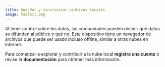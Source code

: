 ```yaml
---
title: Guardar y sincronizar archivos locales
image: toolkit.png
---
```


Al tener control sobre los datos, las comunidades pueden decidir qué datos se difunden al público y qué no. Este dispositivo tiene un navegador de archivos que puede ser usado incluso offline, similar a otras nubes en Internet.

Para comenzar a explorar y contribuir a la nube local **registra una cuenta** o revise la **documentación** para obtener más información.

<app-button :color="true" localurl=":8081/login" text="Login or Signup"></app-button>
<app-button target="_self" link="storing-sharing#Documentation" text="Read documentation"></app-button>
